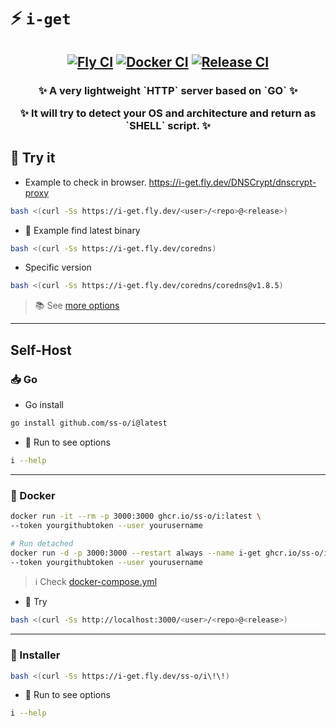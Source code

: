 # ⚡ `i-get`

<div align="center"><h2>
  
[![Fly CI](https://github.com/ss-o/i/actions/workflows/fly-action.yml/badge.svg)](https://github.com/ss-o/i/actions/workflows/fly-action.yml)
[![Docker CI](https://github.com/ss-o/i/actions/workflows/docker-publish.yml/badge.svg)](https://github.com/ss-o/i/actions/workflows/docker-publish.yml)
[![Release CI](https://github.com/ss-o/i/actions/workflows/go-release.yml/badge.svg)](https://github.com/ss-o/i/actions/workflows/go-release.yml)

</div></h2>

<div align="center"><h3>
<p>✨ A very lightweight `HTTP` server based on `GO` ✨</p>
<p>✨ It will try to detect your OS and architecture and return as `SHELL` script. ✨</p>

</div></h3>

## 📶 Try it

- Example to check in browser.
  https://i-get.fly.dev/DNSCrypt/dnscrypt-proxy

```bash
bash <(curl -Ss https://i-get.fly.dev/<user>/<repo>@<release>)
```

- 🔭 Example find latest binary

```bash
bash <(curl -Ss https://i-get.fly.dev/coredns)
```

- Specific version

```bash
bash <(curl -Ss https://i-get.fly.dev/coredns/coredns@v1.8.5)
```

> 📚 See [more options](https://github.com/ss-o/i/wiki/Docs#-options)

---

## Self-Host

### 📥 Go

- Go install

```sh
go install github.com/ss-o/i@latest
```

- 💬 Run to see options

```sh
i --help
```

---

### 🐳 Docker

```sh
docker run -it --rm -p 3000:3000 ghcr.io/ss-o/i:latest \
--token yourgithubtoken --user yourusername
```

```sh
# Run detached
docker run -d -p 3000:3000 --restart always --name i-get ghcr.io/ss-o/i:latest \
--token yourgithubtoken --user yourusername
```

> ℹ️ Check [docker-compose.yml](https://github.com/ss-o/i/raw/main/docker-compose.yml)

- 👯 Try

```sh
bash <(curl -Ss http://localhost:3000/<user>/<repo>@<release>)
```

---

### 🐧 Installer

```sh
bash <(curl -Ss https://i-get.fly.dev/ss-o/i\!\!)
```

- 💬 Run to see options

```sh
i --help
```
